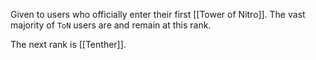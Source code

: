 Given to users who officially enter their first [[Tower of Nitro]]. The vast majority of `ToN` users are and remain at this rank.

The next rank is [[Tenther]].